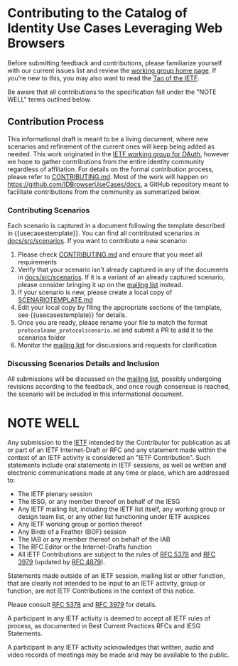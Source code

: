 # Contributing to the Catalog of Identity Use Cases Leveraging Web Browsers

Before submitting feedback and contributions, please familiarize yourself with our current issues list and review the [working
group home page](https://datatracker.ietf.org/wg/oauth/documents/). If you're
new to this, you may also want to read the [Tao of the
IETF](https://www.ietf.org/tao.html).

Be aware that all contributions to the specification fall under the "NOTE WELL"
terms outlined below.

## Contribution Process

This informational draft is meant to be a living document, where new scenarios and refinement of the current ones will keep being added as needed.
This work originated in the [IETF working group for OAuth](https://datatracker.ietf.org/wg/oauth/documents/), however we hope to gather contributions from the entire identity community regardless of affiliation. For details on the formal contribution process, please refer to [CONTRIBUTING.md](CONTRIBUTING.md).
Most of the work will happen on https://github.com/IDBrowserUseCases/docs, a GitHub repository meant to facilitate contributions from the community as summarized below. 

### Contributing Scenarios

Each scenario is captured in a document following the template described in {{usecasestemplate}}.
You can find all contributed scenarios in [docs/src/scenarios](https://github.com/IDBrowserUseCases/docs/tree/main/src/).
If you want to contribute a new scenario:
1. Please check [CONTRIBUTING.md](CONTRIBUTING.md) and ensure that you meet all requirements
2. Verify that your scenario isn't already captured in any of the documents in [docs/src/scenarios](https://github.com/IDBrowserUseCases/docs/tree/main/src/scenarios). If it is a variant of an already captured scenario, please consider bringing it up on the [mailing list](https://www.ietf.org/mailman/listinfo/oauth) instead.
3. If your scenario is new, please create a local copy of [SCENARIOTEMPLATE.md]() 
4. Edit your local copy by filing the appropriate sections of the template, see {{usecasestemplate}} for details.
5. Once you are ready, please rename your file to match the format `protocolname_protocolscenario.md` and submit a PR to add it to the scenarios folder
6. Monitor the [mailing list](https://www.ietf.org/mailman/listinfo/oauth) for discussions and requests for clarification

### Discussing Scenarios Details and Inclusion

All submissions will be discussed on the [mailing list](https://www.ietf.org/mailman/listinfo/oauth), possibly undergoing revisions according to the feedback, and once rough consensus is reached, the scenario will be included in this informational document. 


# NOTE WELL

Any submission to the [IETF](https://www.ietf.org/) intended by the Contributor
for publication as all or part of an IETF Internet-Draft or RFC and any
statement made within the context of an IETF activity is considered an "IETF
Contribution". Such statements include oral statements in IETF sessions, as
well as written and electronic communications made at any time or place, which
are addressed to:

 * The IETF plenary session
 * The IESG, or any member thereof on behalf of the IESG
 * Any IETF mailing list, including the IETF list itself, any working group 
   or design team list, or any other list functioning under IETF auspices
 * Any IETF working group or portion thereof
 * Any Birds of a Feather (BOF) session
 * The IAB or any member thereof on behalf of the IAB
 * The RFC Editor or the Internet-Drafts function
 * All IETF Contributions are subject to the rules of 
   [RFC 5378](https://tools.ietf.org/html/rfc5378) and 
   [RFC 3979](https://tools.ietf.org/html/rfc3979) 
   (updated by [RFC 4879](https://tools.ietf.org/html/rfc4879)).

Statements made outside of an IETF session, mailing list or other function,
that are clearly not intended to be input to an IETF activity, group or
function, are not IETF Contributions in the context of this notice.

Please consult [RFC 5378](https://tools.ietf.org/html/rfc5378) and [RFC 
3979](https://tools.ietf.org/html/rfc3979) for details.

A participant in any IETF activity is deemed to accept all IETF rules of
process, as documented in Best Current Practices RFCs and IESG Statements.

A participant in any IETF activity acknowledges that written, audio and video
records of meetings may be made and may be available to the public.